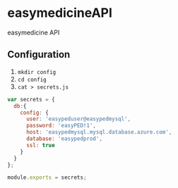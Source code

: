 # easymedicineAPI
easymedicine API

## Configuration
1. `mkdir config`
1. `cd config`
1. `cat > secrets.js`

```javascript
var secrets = {
  db:{
    config: {
      user: 'easypeduser@easypedmysql',
      password: 'easyPED!1',
      host: 'easypedmysql.mysql.database.azure.com',
      database: 'easypedprod',
      ssl: true
    }
  }
};

module.exports = secrets;
```

